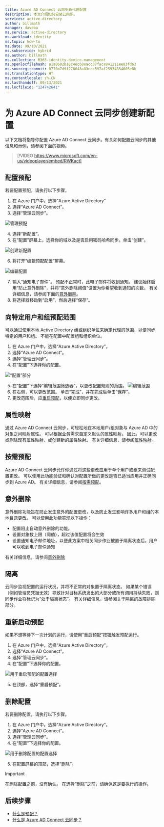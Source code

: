 ```yaml
---
title: Azure AD Connect 云同步新代理配置
description: 本文介绍如何安装云同步。
services: active-directory
author: billmath
manager: daveba
ms.service: active-directory
ms.workload: identity
ms.topic: how-to
ms.date: 09/10/2021
ms.subservice: hybrid
ms.author: billmath
ms.collection: M365-identity-device-management
ms.openlocfilehash: a1a8602b18c4ec68eacc37faca941211ee83fd63
ms.sourcegitcommit: 0770a7d91278043a83ccc597af25934854605e8b
ms.translationtype: HT
ms.contentlocale: zh-CN
ms.lasthandoff: 09/13/2021
ms.locfileid: "124742641"
---
```

# <a name="create-a-new-configuration-for-azure-ad-connect-cloud-sync"></a>为 Azure AD Connect 云同步创建新配置

以下文档将指导你配置 Azure AD Connect 云同步。有关如何配置云同步的其他信息和示例，请参阅下面的视频。


> [!VIDEO https://www.microsoft.com/en-us/videoplayer/embed/RWKact]


## <a name="configure-provisioning"></a>配置预配
若要配置预配，请执行以下步骤。

 1. 在 Azure 门户中，选择“Azure Active Directory”
 2. 选择“Azure AD Connect”。
 3. 选择“管理云同步”。

 ![管理预配](media/how-to-install/install-6.png)
 
 4. 选择“新配置”。
 5. 在“配置”屏幕上，选择你的域以及是否启用密码哈希同步。单击“创建”。  
 
 ![创建新配置](media/how-to-configure/configure-1.png)


 6.  将打开“编辑预配配置”屏幕。

   ![编辑配置](media/how-to-configure/con-1.png)

 7. 输入“通知电子邮件”。 预配不正常时，此电子邮件将收到通知。  建议始终启用“防止意外删除”，并将“意外删除阈值”设置为你希望收到通知的次数。  有关详细信息，请参阅下面的[意外删除](#accidental-deletions)。
 8. 将选择器移动到“启用”，然后选择“保存”。

## <a name="scope-provisioning-to-specific-users-and-groups"></a>向特定用户和组预配范围
可以通过使用本地 Active Directory 组或组织单位来确定代理的范围，以便同步特定的用户和组。 不能在配置中配置组和组织单位。 

 1.  在 Azure 门户中，选择“Azure Active Directory”。 
 2. 选择“Azure AD Connect”。
 3. 选择“管理云同步”。
 4. 在“配置”下选择你的配置。

 ![“配置”部分](media/how-to-configure/scope-1.png)
 
 5. 在“配置”下选择“编辑范围筛选器”，以更改配置规则的范围。
 ![编辑范围](media/how-to-configure/scope-3.png)
 7. 在右侧，可以更改范围。  单击“完成”，并在完成后单击“保存”。
 8. 更改范围后，应[重启预配](#restart-provisioning)，以便立即同步更改。

## <a name="attribute-mapping"></a>属性映射
通过 Azure AD Connect 云同步，可轻松地在本地用户/组对象与 Azure AD 中的对象之间映射属性。  可以根据业务需求自定义默认的属性映射。 因此，可以更改或删除现有属性映射，或创建新的属性映射。  有关详细信息，请参阅[属性映射](how-to-attribute-mapping.md)。

## <a name="on-demand-provisioning"></a>按需预配
Azure AD Connect 云同步允许你通过将这些更改应用于单个用户或组来测试配置更改。  可以使用此功能验证和确认对配置所做的更改是否已适当应用并正确同步到 Azure AD。  有关详细信息，请参阅[按需预配](how-to-on-demand-provision.md)。

## <a name="accidental-deletions"></a>意外删除
意外删除功能旨在防止发生意外的配置更改，以及防止发生影响许多用户和组的本地目录更改。  可以使用此功能实现以下操作：

- 配置阻止自动意外删除的功能。 
- 设置对象数上限（阈值），超过该值配置将会生效 
- 设置通知电子邮件地址，以便此方案中相关同步作业被置于隔离状态后，用户可以收到电子邮件通知 

有关详细信息，请参阅[意外删除](how-to-accidental-deletes.md)

## <a name="quarantines"></a>隔离
云同步监视配置的运行状况，并将不正常的对象置于隔离状态。 如果某个错误（例如管理员凭据无效）导致针对目标系统发出的大部分或所有调用持续失败，则同步作业将标记为“处于隔离状态”。  有关详细信息，请参阅关于[隔离](how-to-troubleshoot.md#provisioning-quarantined-problems)的故障排除部分。

## <a name="restart-provisioning"></a>重新启动预配 
如果不想等待下一次计划的运行，请使用“重启预配”按钮触发预配运行。 
 1.  在 Azure 门户中，选择“Azure Active Directory”。 
 2. 选择“Azure AD Connect”。
 3.  选择“管理云同步”。
 4. 在“配置”下选择你的配置。

   ![用于重启预配的配置选择](media/how-to-configure/scope-1.png)

 5. 在顶部，选择“重启预配”。

## <a name="remove-a-configuration"></a>删除配置
若要删除配置，请执行以下步骤。

 1.  在 Azure 门户中，选择“Azure Active Directory”。 
 2. 选择“Azure AD Connect”。
 3. 选择“管理云同步”。
 4. 在“配置”下选择你的配置。
   
   ![用于删除配置的配置选择](media/how-to-configure/scope-1.png)

 5. 在配置屏幕的顶部，选择“删除”。

>[!IMPORTANT]
>在删除配置之前，没有确认。 在选择“删除”之前，请确保这是要执行的操作。


## <a name="next-steps"></a>后续步骤 

- [什么是预配？](what-is-provisioning.md)
- [什么是 Azure AD Connect 云同步？](what-is-cloud-sync.md)

